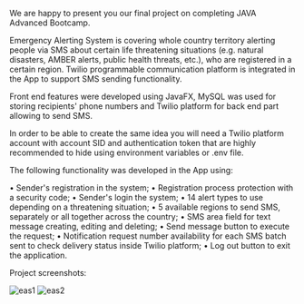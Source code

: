 We are happy to present you our final project on completing JAVA Advanced Bootcamp.

Emergency Alerting System is covering whole country territory alerting people via SMS about certain life threatening situations (e.g. natural disasters, AMBER alerts, public health threats, etc.), who are registered in a certain region. Twilio programmable communication platform is integrated in the App to support SMS sending functionality.

Front end features were developed using JavaFX, MySQL was used for storing recipients' phone numbers and Twilio platform for back end part allowing to send SMS.

In order to be able to create the same idea you will need a Twilio platform account with account SID and authentication token that are highly recommended to hide using environment variables or .env file.

The following functionality was developed in the App using:

• Sender's registration in the system;
• Registration process protection with a security code;
• Sender's login the system;
• 14 alert types to use depending on a threatening situation;
• 5 available regions to send SMS, separately or all together across the country;
• SMS area field for text message creating, editing and deleting;
• Send message button to execute the request;
• Notification request number availability for each SMS batch sent to check delivery status inside Twilio platform;
• Log out button to exit the application.

Project screenshots:

![eas1](https://user-images.githubusercontent.com/108615018/191312504-7a519df0-a49b-4f44-8d2b-ad6c308683a2.png)
![eas2](https://user-images.githubusercontent.com/108615018/191312526-450405b7-4a64-4284-8ff7-b584f93be30a.png)
